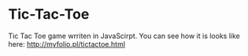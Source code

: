 # Tic-Tac-Toe

Tic Tac Toe game wrriten in JavaScirpt.
You can see how it is looks like here: 
http://myfolio.pl/tictactoe.html
